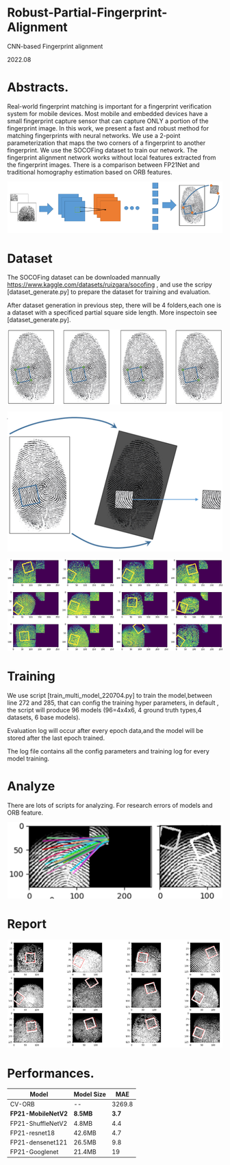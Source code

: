 # Robust-Partial-Fingerprint-Alignment

CNN-based Fingerprint alignment

2022.08

# Abstracts.

Real-world fingerprint matching is
important for a fingerprint verification system for mobile devices. Most mobile
and embedded devices have a small fingerprint capture sensor that can capture
ONLY a portion of the fingerprint image. In this work, we present a fast and
robust method for matching fingerprints with neural networks. We use a 2-point
parameterization that maps the two corners of a fingerprint to another
fingerprint. We use the SOCOFing dataset to train our network. The fingerprint
alignment network works without local features extracted from the fingerprint
images. There is a comparison between FP21Net and traditional homography
estimation based on ORB features.

![conv.png](assets/conv.png)

# Dataset

The SOCOFing dataset can be downloaded mannually https://www.kaggle.com/datasets/ruizgara/socofing , and use the scripy [dataset_generate.py] to prepare the dataset for training and evaluation.

After dataset generation in previous step, there will be 4 folders,each one is a dataset with a specificed partial square side length. More inspectoin see [dataset_generate.py].

![image.png](assets/gt.png)

![image.png](assets/pipe1)

![ds1.png](assets/ds1.png?t=1660644544386)

# Training

We use script [train_multi_model_220704.py] to train the model,between line 272 and 285, that can config the training hyper parameters, in default , the script will produce 96 models (96=4x4x6, 4 ground truth types,4 datasets, 6 base models).

Evaluation log will occur after every epoch data,and the model will be stored after the last epoch trained.

The log file contains all the config parameters and training log for every model training.

# Analyze

There are lots of scripts for analyzing. For research errors of models and ORB feature.

![image.png](assets/orb.png)

# Report

![image.png](assets/infer.png)

# Performances.


| Model                | Model Size | MAE     |
| -------------------- | ---------- | ------- |
| CV-ORB               | --         | 3269.8  |
| **FP21-MobileNetV2** | **8.5MB**  | **3.7** |
| FP21-ShuffleNetV2    | 4.8MB      | 4.4     |
| FP21-resnet18        | 42.6MB     | 4.7     |
| FP21-densenet121     | 26.5MB     | 9.8     |
| FP21-Googlenet       | 21.4MB     | 19      |
